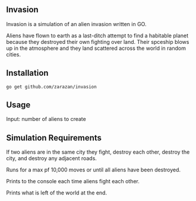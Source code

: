 ## Invasion

Invasion is a simulation of an alien invasion written in GO.

Aliens have flown to earth as a last-ditch attempt to find a habitable planet because they destroyed their own fighting over land. Their spceship blows up in the atmosphere and they land scattered across the world in random cities.

## Installation

`go get github.com/zarazan/invasion`

## Usage

Input: number of aliens to create

## Simulation Requirements

If two aliens are in the same city they fight, destroy each other, destroy the city, and destroy any adjacent roads.

Runs for a max pf 10,000 moves or until all aliens have been destroyed.

Prints to the console each time aliens fight each other.

Prints what is left of the world at the end.
